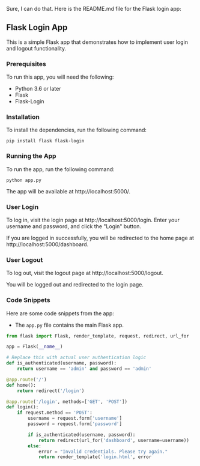 Sure, I can do that. Here is the README.md file for the Flask login app:

## Flask Login App

This is a simple Flask app that demonstrates how to implement user login and logout functionality.

### Prerequisites

To run this app, you will need the following:

* Python 3.6 or later
* Flask
* Flask-Login

### Installation

To install the dependencies, run the following command:

```
pip install flask flask-login
```

### Running the App

To run the app, run the following command:

```
python app.py
```

The app will be available at http://localhost:5000/.

### User Login

To log in, visit the login page at http://localhost:5000/login. Enter your username and password, and click the "Login" button.

If you are logged in successfully, you will be redirected to the home page at http://localhost:5000/dashboard.

### User Logout

To log out, visit the logout page at http://localhost:5000/logout.

You will be logged out and redirected to the login page.

### Code Snippets

Here are some code snippets from the app:

* The `app.py` file contains the main Flask app.

```python
from flask import Flask, render_template, request, redirect, url_for

app = Flask(__name__)

# Replace this with actual user authentication logic
def is_authenticated(username, password):
    return username == 'admin' and password == 'admin'

@app.route('/')
def home():
    return redirect('/login')

@app.route('/login', methods=['GET', 'POST'])
def login():
    if request.method == 'POST':
        username = request.form['username']
        password = request.form['password']

        if is_authenticated(username, password):
            return redirect(url_for('dashboard', username=username))
        else:
            error = "Invalid credentials. Please try again."
            return render_template('login.html', error